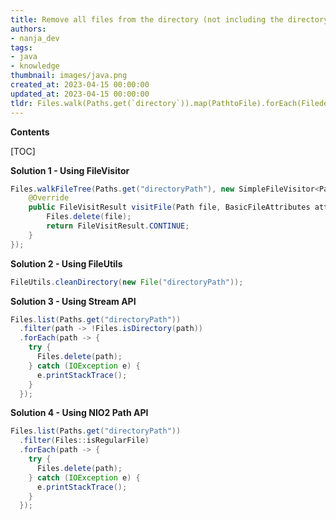 ```yaml
---
title: Remove all files from the directory (not including the directory itself) - single command
authors:
- nanja_dev
tags:
- java
- knowledge
thumbnail: images/java.png
created_at: 2023-04-15 00:00:00
updated_at: 2023-04-15 00:00:00
tldr: Files.walk(Paths.get(`directory`)).map(PathtoFile).forEach(Filedelete);
---
```


**Contents**

[TOC]

**Solution 1 - Using FileVisitor**

```java
Files.walkFileTree(Paths.get("directoryPath"), new SimpleFileVisitor<Path>() {
    @Override
    public FileVisitResult visitFile(Path file, BasicFileAttributes attrs) throws IOException {
        Files.delete(file);
        return FileVisitResult.CONTINUE;
    }
});
```

**Solution 2 - Using FileUtils**

```java
FileUtils.cleanDirectory(new File("directoryPath"));
```

**Solution 3 - Using Stream API**

```java
Files.list(Paths.get("directoryPath"))
  .filter(path -> !Files.isDirectory(path))
  .forEach(path -> {
    try {
      Files.delete(path);
    } catch (IOException e) {
      e.printStackTrace();
    }
  });
```

**Solution 4 - Using NIO2 Path API**

```java
Files.list(Paths.get("directoryPath"))
  .filter(Files::isRegularFile)
  .forEach(path -> {
    try {
      Files.delete(path);
    } catch (IOException e) {
      e.printStackTrace();
    }
  });
```
